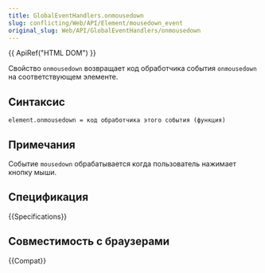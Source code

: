 ```yaml
---
title: GlobalEventHandlers.onmousedown
slug: conflicting/Web/API/Element/mousedown_event
original_slug: Web/API/GlobalEventHandlers/onmousedown
---
```


{{ ApiRef("HTML DOM") }}

Свойство `onmousedown` возвращает код обработчика события `onmousedown` на соответствующем элементе.

## Синтаксис

```
element.onmousedown = код обработчика этого события (функция)
```

## Примечания

Событие `mousedown` обрабатывается когда пользователь нажимает кнопку мыши.

## Спецификация

{{Specifications}}

## Совместимость с браузерами

{{Compat}}
